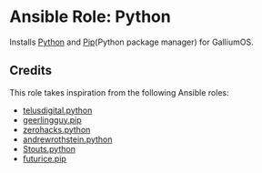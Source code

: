 # Ansible Role: Python

Installs [Python](https://www.python.org/) and [Pip](https://pip.pypa.io)(Python package manager) for GalliumOS.

## Credits

This role takes inspiration from the following Ansible roles:

- [telusdigital.python](https://github.com/telusdigital/ansible-python)
- [geerlingguy.pip](https://github.com/geerlingguy/ansible-role-pip)
- [zerohacks.python](https://github.com/zerohacks/ansible-python)
- [andrewrothstein.python](https://github.com/andrewrothstein/ansible-python)
- [Stouts.python](https://github.com/Stouts/Stouts.python)
- [futurice.pip](https://github.com/futurice/ansible-pip)
